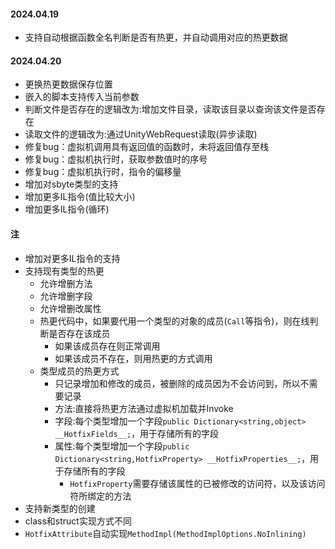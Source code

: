 #### 2024.04.19
- 支持自动根据函数全名判断是否有热更，并自动调用对应的热更数据

#### 2024.04.20
- 更换热更数据保存位置
- 嵌入的脚本支持传入当前参数
- 判断文件是否存在的逻辑改为:增加文件目录，读取该目录以查询该文件是否存在
- 读取文件的逻辑改为:通过UnityWebRequest读取(异步读取)
- 修复bug：虚拟机调用具有返回值的函数时，未将返回值存至栈
- 修复bug：虚拟机执行时，获取参数值时的序号
- 修复bug：虚拟机执行时，指令的偏移量
- 增加对sbyte类型的支持
- 增加更多IL指令(值比较大小)
- 增加更多IL指令(循环)

#### 注
- 增加对更多IL指令的支持
- 支持现有类型的热更
  - 允许增删方法
  - 允许增删字段
  - 允许增删改属性
  - 热更代码中，如果要代用一个类型的对象的成员(`Call`等指令)，则在线判断是否存在该成员
    - 如果该成员存在则正常调用
    - 如果该成员不存在，则用热更的方式调用
  - 类型成员的热更方式
    - 只记录增加和修改的成员，被删除的成员因为不会访问到，所以不需要记录
    - 方法:直接将热更方法通过虚拟机加载并Invoke
    - 字段:每个类型增加一个字段`public Dictionary<string,object> __HotfixFields__;`，用于存储所有的字段
    - 属性:每个类型增加一个字段`public Dictionary<string,HotfixProperty> __HotfixProperties__;`，用于存储所有的字段
      - `HotfixProperty`需要存储该属性的已被修改的访问符，以及该访问符所绑定的方法
- 支持新类型的创建
- class和struct实现方式不同
- `HotfixAttribute`自动实现`MethodImpl(MethodImplOptions.NoInlining)`
